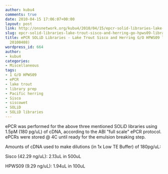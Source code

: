 ```yaml
---
author: kubu4
comments: true
date: 2010-04-15 17:06:07+00:00
layout: post
link: http://onsnetwork.org/kubu4/2010/04/15/epcr-solid-libraries-lake-trout-sisco-and-herring-go-hpws09-libraries-from-20100408/
slug: epcr-solid-libraries-lake-trout-sisco-and-herring-go-hpws09-libraries-from-20100408
title: ePCR SOLiD Libraries - Lake Trout Sisco and Herring G/O HPWS09 libraries (from
  20100408)
wordpress_id: 664
author:
- kubu4
categories:
- Miscellaneous
tags:
- 1 G/O HPWS09
- ePCR
- lake trout
- library prep
- Pacific herring
- Sisco
- siscowet
- SOLiD
- SOLiD libraries
---
```


ePCR was performed for the above three mentioned SOLiD libraries using 1.5pM (180 pg/uL) of cDNA, according to the ABI "full scale" ePCR protocol. ePCRs were stored @ 4C until ready for the emulsion breaking step.

Amounts of cDNA used to make dilutions (in 1x Low TE Buffer) of 180pg/uL:

Sisco (42.29 ng/uL): 2.13uL in 500uL

HPWS09 (9.29 ng/uL): 1.94uL in 100uL
